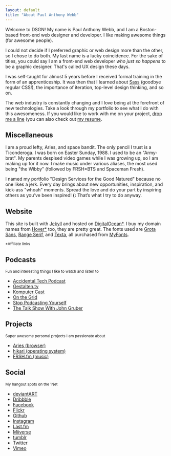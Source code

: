 ```yaml
---
layout: default
title: "About Paul Anthony Webb"
---
```


Welcome to DSGN! My name is Paul Anthony Webb, and I am a Boston-based front-end web designer and developer. I like making awesome things (for awesome people).

I could not decide if I preferred graphic or web design more than the other, so I chose to do both. My last name is a lucky coincidence. For the sake of titles, you could say I am a front-end web developer *who just so happens* to be a graphic designer. That's called UX design these days.

I was self-taught for almost 5 years before I received formal training in the form of an apprenticeship. It was then that I learned about [Sass](http://sass-lang.com) (goodbye regular CSS!), the importance of iteration, top-level design thinking, and so on.

The web industry is constantly changing and I love being at the forefront of new technologies. Take a look through my portfolio to see what I do with this awesomeness. If you would like to work with me on your project, [drop me a line](http://twitter.com/NetOpWibby) (you can also check out <a href="/resume" class="animsition-link" data-animsition-out="zoom-out-sm">my resume</a>.

<h2 class="title">Miscellaneous</h2>

I am a proud lefty, Aries, and space bandit. The only pencil I trust is a Ticonderoga. I was born on Easter Sunday, 1988. I used to be an "Army-brat". My parents despised video games while I was growing up, so I am making up for it now. I make music under various aliases, the most used being "the Wibby" (followed by FRSH&times;BTS and Spaceman Fresh).

I named my portfolio "Design Services for the Good Natured" because no one likes a jerk. Every day brings about new opportunities, inspiration, and kick-ass "whoah" moments. Spread the love and do your part by inspiring others as you’ve been inspired! **(:** That’s what I try to do anyway.

<h2 class="title">Website</h2>

This site is built with [Jekyll](http://jekyllrb.com) and hosted on [DigitalOcean*](https://www.digitalocean.com/?refcode=fd45d6b57e0f). I buy my domain names from [Hover*](https://hover.com/gabSji1r) too, they are pretty great. The fonts used are [Grota Sans](http://www.myfonts.com/fonts/latinotype/grota-sans), [Range Serif](http://www.myfonts.com/fonts/schizotype/range-serif), and [Texta](http://www.myfonts.com/fonts/latinotype/texta), all purchased from [MyFonts](http://www.myfonts.com).

<small>*Affiliate links</small>



<div class="divider">
  <span class="divider__shape-01"></span>
  <span class="divider__shape-02"></span>
  <span class="divider__shape-03"></span>
  <span class="divider__shape-04"></span>
</div>



<h2 class="title">Podcasts</h2>
<small class="meta">Fun and interesting things I like to watch and listen to</small>

* [Accidental Tech Podcast](http://itunes.apple.com/us/podcast/accidental-tech-podcast/id617416468)
* [Gestalten.tv](http://itunes.apple.com/us/podcast/gestalten-tv/id271905839)
* [Komputer Cast](http://itunes.apple.com/us/podcast/komputer-cast/id375750616)
* [On the Grid](http://itunes.apple.com/us/podcast/on-the-grid/id547928774)
* [Stop Podcasting Yourself](http://itunes.apple.com/us/podcast/stop-podcasting-yourself/id275538947)
* [The Talk Show With John Gruber](http://itunes.apple.com/us/podcast/the-talk-show-with-john-gruber/id528458508)



<h2 class="title">Projects</h2>
<small class="meta">Super awesome personal projects I am passionate about</small>

* [Aries (browser)](https://github.com/IdeasNeverCease/Aries)
* [hikari (operating system)](http://hikar.io)
* [FRSH.fm (music)](http://frsh.fm)



<h2 class="title">Social</h2>
<small class="meta">My hangout spots on the 'Net</small>

* [deviantART](http://nokadota.deviantart.com)
* [Dribbble](http://dribbble.com/nokadota)
* [Facebook](http://facebook.com/FreshWibby)
* [Flickr](http://flickr.com/people/wingsofdreams)
* [Github](https://github.com/NetOperatorWibby)
* [Instagram](http://instagram.com/spacemanfresh)
* [Last.fm](http://last.fm/user/FreshWibby)
* [Miiverse](https://miiverse.nintendo.net/users/NetOpWibby)
* [tumblr](http://g3niu5.tumblr.com)
* [Twitter](http://twitter.com/NetOpWibby)
* [Vimeo](http://vimeo.com/nokafresh)